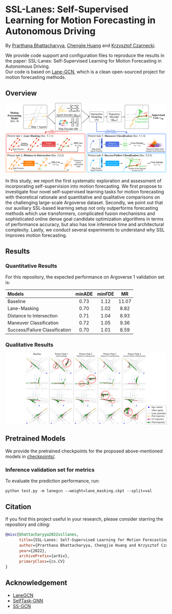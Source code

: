 # SSL-Lanes: Self-Supervised Learning for Motion Forecasting in Autonomous Driving
By [Prarthana Bhattacharyya](https://scholar.google.com/citations?user=v6pGkNQAAAAJ&hl=en), [Chengjie Huang](https://scholar.google.com/citations?user=O6gvGZgAAAAJ&hl=en) and [Krzysztof Czarnecki](https://scholar.google.com/citations?hl=en&user=ZzCpumQAAAAJ).

We provide code support and configuration files to reproduce the results in the paper: SSL-Lanes: Self-Supervised Learning for Motion Forecasting in Autonomous Driving.
<br/> Our code is based on [Lane-GCN](https://github.com/uber-research/LaneGCN), which is a clean open-sourced project for motion forecasting methods. 

## Overview

![](assets/methods_overview.png)

In this study, we report the first systematic exploration and assessment of incorporating self-supervision into motion forecasting. We first propose to investigate four novel self-supervised learning tasks for motion forecasting with theoretical rationale and quantitative and qualitative comparisons on the challenging large-scale Argoverse dataset. Secondly, we point out that our auxiliary SSL-based learning setup not only outperforms forecasting methods which use transformers, complicated fusion mechanisms and sophisticated online dense goal candidate optimization algorithms in terms of performance accuracy, but also has low inference time and architectural complexity. Lastly, we conduct several experiments to understand why SSL improves motion forecasting. 

## Results
### Quantitative Results

For this repository, the expected performance on Argoverse 1 validation set is:

| Models | minADE | minFDE | MR |
| :--- | :---: | :---: | :---: |
| Baseline | 0.73 | 1.12 | 11.07 |
| Lane-Masking | 0.70 | 1.02 | 8.82 |
| Distance to Intersection | 0.71 | 1.04 | 8.93 |
| Maneuver Classification | 0.72 | 1.05 | 9.36 |
| Success/Failure Classification | 0.70 | 1.01 | 8.59 |

### Qualitative Results
![](assets/teaser.png)

## Pretrained Models

We provide the pretrained checkpoints for the proposed above-mentioned models in [checkpoints/](https://drive.google.com/drive/folders/1zSznQ0Jzi2fzxLX7xeQpUJppezU7J1v3?usp=sharing). 

### Inference validation set for metrics
To evaluate the prediction performance, run:
```
python test.py -m lanegcn --weight=lane_masking.ckpt --split=val
```

## Citation
If you find this project useful in your research, please consider starring the repository and citing:
```bibtex
@misc{bhattacharyya2022ssllanes,
      title={SSL-Lanes: Self-Supervised Learning for Motion Forecasting in Autonomous Driving}, 
      author={Prarthana Bhattacharyya, Chengjie Huang and Krzysztof Czarnecki},
      year={2022},
      archivePrefix={arXiv},
      primaryClass={cs.CV}
}
```

## Acknowledgement
* [LaneGCN](https://github.com/uber-research/LaneGCN)
* [SelfTask-GNN](https://github.com/ChandlerBang/SelfTask-GNN)
* [SS-GCN](https://github.com/Shen-Lab/SS-GCNs)
